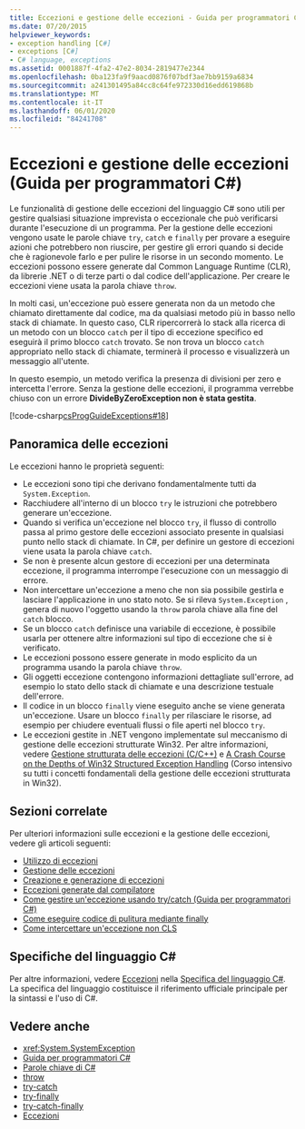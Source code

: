 ```yaml
---
title: Eccezioni e gestione delle eccezioni - Guida per programmatori C#
ms.date: 07/20/2015
helpviewer_keywords:
- exception handling [C#]
- exceptions [C#]
- C# language, exceptions
ms.assetid: 0001887f-4fa2-47e2-8034-2819477e2344
ms.openlocfilehash: 0ba123fa9f9aacd0876f07bdf3ae7bb9159a6834
ms.sourcegitcommit: a241301495a84cc8c64fe972330d16edd619868b
ms.translationtype: MT
ms.contentlocale: it-IT
ms.lasthandoff: 06/01/2020
ms.locfileid: "84241708"
---
```

# <a name="exceptions-and-exception-handling-c-programming-guide"></a>Eccezioni e gestione delle eccezioni (Guida per programmatori C#)

Le funzionalità di gestione delle eccezioni del linguaggio C# sono utili per gestire qualsiasi situazione imprevista o eccezionale che può verificarsi durante l'esecuzione di un programma. Per la gestione delle eccezioni vengono usate le parole chiave `try`, `catch` e `finally` per provare a eseguire azioni che potrebbero non riuscire, per gestire gli errori quando si decide che è ragionevole farlo e per pulire le risorse in un secondo momento. Le eccezioni possono essere generate dal Common Language Runtime (CLR), da librerie .NET o di terze parti o dal codice dell'applicazione. Per creare le eccezioni viene usata la parola chiave `throw`.

In molti casi, un'eccezione può essere generata non da un metodo che chiamato direttamente dal codice, ma da qualsiasi metodo più in basso nello stack di chiamate. In questo caso, CLR ripercorrerà lo stack alla ricerca di un metodo con un blocco `catch` per il tipo di eccezione specifico ed eseguirà il primo blocco `catch` trovato. Se non trova un blocco `catch` appropriato nello stack di chiamate, terminerà il processo e visualizzerà un messaggio all'utente.

In questo esempio, un metodo verifica la presenza di divisioni per zero e intercetta l'errore. Senza la gestione delle eccezioni, il programma verrebbe chiuso con un errore **DivideByZeroException non è stata gestita**.

[!code-csharp[csProgGuideExceptions#18](~/samples/snippets/csharp/VS_Snippets_VBCSharp/csProgGuideExceptions/CS/Exceptions.cs#18)]

## <a name="exceptions-overview"></a>Panoramica delle eccezioni

Le eccezioni hanno le proprietà seguenti:

- Le eccezioni sono tipi che derivano fondamentalmente tutti da `System.Exception`.
- Racchiudere all'interno di un blocco `try` le istruzioni che potrebbero generare un'eccezione.
- Quando si verifica un'eccezione nel blocco `try`, il flusso di controllo passa al primo gestore delle eccezioni associato presente in qualsiasi punto nello stack di chiamate. In C#, per definire un gestore di eccezioni viene usata la parola chiave `catch`.
- Se non è presente alcun gestore di eccezioni per una determinata eccezione, il programma interrompe l'esecuzione con un messaggio di errore.
- Non intercettare un'eccezione a meno che non sia possibile gestirla e lasciare l'applicazione in uno stato noto. Se si rileva `System.Exception` , genera di nuovo l'oggetto usando la `throw` parola chiave alla fine del `catch` blocco.
- Se un blocco `catch` definisce una variabile di eccezione, è possibile usarla per ottenere altre informazioni sul tipo di eccezione che si è verificato.
- Le eccezioni possono essere generate in modo esplicito da un programma usando la parola chiave `throw`.
- Gli oggetti eccezione contengono informazioni dettagliate sull'errore, ad esempio lo stato dello stack di chiamate e una descrizione testuale dell'errore.
- Il codice in un blocco `finally` viene eseguito anche se viene generata un'eccezione. Usare un blocco `finally` per rilasciare le risorse, ad esempio per chiudere eventuali flussi o file aperti nel blocco `try`.
- Le eccezioni gestite in .NET vengono implementate sul meccanismo di gestione delle eccezioni strutturate Win32. Per altre informazioni, vedere [Gestione strutturata delle eccezioni (C/C++)](/cpp/cpp/structured-exception-handling-c-cpp) e [A Crash Course on the Depths of Win32 Structured Exception Handling](http://bytepointer.com/resources/pietrek_crash_course_depths_of_win32_seh.htm) (Corso intensivo su tutti i concetti fondamentali della gestione delle eccezioni strutturata in Win32).

## <a name="related-sections"></a>Sezioni correlate

Per ulteriori informazioni sulle eccezioni e la gestione delle eccezioni, vedere gli articoli seguenti:

- [Utilizzo di eccezioni](using-exceptions.md)
- [Gestione delle eccezioni](exception-handling.md)
- [Creazione e generazione di eccezioni](creating-and-throwing-exceptions.md)
- [Eccezioni generate dal compilatore](compiler-generated-exceptions.md)
- [Come gestire un'eccezione usando try/catch (Guida per programmatori C#)](how-to-handle-an-exception-using-try-catch.md)
- [Come eseguire codice di pulitura mediante finally](how-to-execute-cleanup-code-using-finally.md)
- [Come intercettare un'eccezione non CLS](how-to-catch-a-non-cls-exception.md)

## <a name="c-language-specification"></a>Specifiche del linguaggio C#

Per altre informazioni, vedere [Eccezioni](~/_csharplang/spec/exceptions.md) nella [Specifica del linguaggio C#](/dotnet/csharp/language-reference/language-specification/introduction). La specifica del linguaggio costituisce il riferimento ufficiale principale per la sintassi e l'uso di C#.

## <a name="see-also"></a>Vedere anche

- <xref:System.SystemException>
- [Guida per programmatori C#](../index.md)
- [Parole chiave di C#](../../language-reference/keywords/index.md)
- [throw](../../language-reference/keywords/throw.md)
- [try-catch](../../language-reference/keywords/try-catch.md)
- [try-finally](../../language-reference/keywords/try-finally.md)
- [try-catch-finally](../../language-reference/keywords/try-catch-finally.md)
- [Eccezioni](../../../standard/exceptions/index.md)
